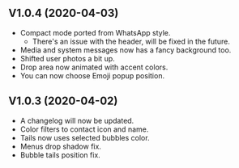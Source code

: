 ## V1.0.4 (2020-04-03)
* Compact mode ported from WhatsApp style.
    * There's an issue with the header, will be fixed in the future.
* Media and system messages now has a fancy background too.
* Shifted user photos a bit up.
* Drop area now animated with accent colors.
* You can now choose Emoji popup position.

## V1.0.3 (2020-04-02)
* A changelog will now be updated.
* Color filters to contact icon and name.
* Tails now uses selected bubbles color.
* Menus drop shadow fix.
* Bubble tails position fix.
